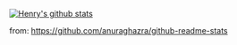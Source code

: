 [![Henry's github stats](https://github-readme-stats.vercel.app/api?username=liangzai90&show_icons=true&theme=radical)](https://github.com/liangzai90)

from: https://github.com/anuraghazra/github-readme-stats
<!--
**HenryHe/HenryHe** is a ✨ _special_ ✨ repository because its `README.md` (this file) appears on your GitHub profile.

Here are some ideas to get you started:

- 🔭 I’m currently working on ...
- 🌱 I’m currently learning ...
- 👯 I’m looking to collaborate on ...
- 🤔 I’m looking for help with ...
- 💬 Ask me about ...
- 📫 How to reach me: ...
- 😄 Pronouns: ...
- ⚡ Fun fact: ...
-->
